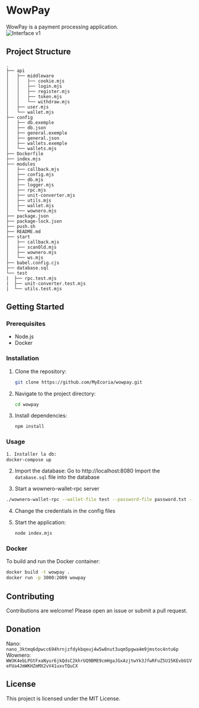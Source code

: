 # WowPay

WowPay is a payment processing application.
<br/>
![Interface v1](https://i.ibb.co/fVgdXRc/Screenshot-From-2024-11-09-17-29-09.png)

## Project Structure

```plaintext
.
├── api
│   ├── middleware
│   │   ├── cookie.mjs
│   │   ├── login.mjs
│   │   ├── register.mjs
│   │   ├── token.mjs
│   │   └── withdraw.mjs
│   ├── user.mjs
│   └── wallet.mjs
├── config
│   ├── db.exemple
│   ├── db.json
│   ├── general.exemple
│   ├── general.json
│   ├── wallets.exemple
│   └── wallets.mjs
├── Dockerfile
├── index.mjs
├── modules
│   ├── callback.mjs
│   ├── config.mjs
│   ├── db.mjs
│   ├── logger.mjs
│   ├── rpc.mjs
│   ├── unit-converter.mjs
│   ├── utils.mjs
│   ├── wallet.mjs
│   └── wownero.mjs
├── package.json
├── package-lock.json
├── push.sh
├── README.md
├── start
│   ├── callback.mjs
│   ├── scanOld.mjs
│   ├── wownero.mjs
│   └── ws.mjs
├── babel.config.cjs
├── database.sql
└── test
|  ├── rpc.test.mjs
|  ├── unit-converter.test.mjs
|  └── utils.test.mjs
```

## Getting Started

### Prerequisites

- Node.js
- Docker

### Installation

1. Clone the repository:
    ```sh
    git clone https://github.com/MyEcoria/wowpay.git
    ```
2. Navigate to the project directory:
    ```sh
    cd wowpay
    ```
3. Install dependencies:
    ```sh
    npm install
    ```

### Usage
```sh
1. Installer la db:
docker-compose up
```

2. Import the database:
    Go to http://localhost:8080
    Import the `database.sql` file into the database

3. Start a wownero-wallet-rpc server
```sh
./wownero-wallet-rpc --wallet-file test --password-file password.txt --daemon-address http://node.suchwow.xyz:34568 --rpc-bind-port 18082 --disable-rpc-login
```

4. Change the credentials in the config files

1. Start the application:
    ```sh
    node index.mjs
    ```

### Docker

To build and run the Docker container:
```sh
docker build -t wowpay .
docker run -p 3000:2009 wowpay
```

## Contributing

Contributions are welcome! Please open an issue or submit a pull request.

## Donation
Nano: `nano_3ktmq6dpwcc694hrnjzfdykbqeuj4w5w8nut3uqm5pgwa4m9jmstoc4ntu6p`
Wownero: `WW3K4ebLPGtFxaNyur6jkQdsC2khrUQ9BME9cmHgaJGxAzjtwYk3JfwRFuZ5U15KEvbU1VeFUa4JmWKHZmMX2vV41uxvTQuCX`

## License

This project is licensed under the MIT License.
